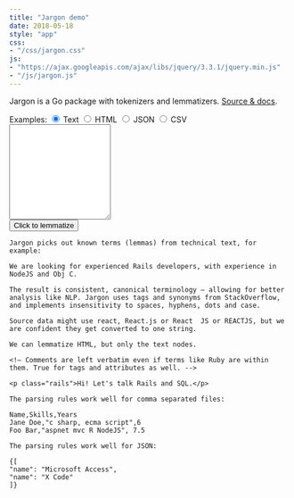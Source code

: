 ```yaml
---
title: "Jargon demo"
date: 2018-05-18
style: "app"
css:
- "/css/jargon.css"
js:
- "https://ajax.googleapis.com/ajax/libs/jquery/3.3.1/jquery.min.js"
- "/js/jargon.js"
---
```


Jargon is a Go package with tokenizers and lemmatizers. [Source & docs](https://github.com/clipperhouse/jargon).

<form action="/api/jargon/" method="POST">
<span class="hint">
    Examples:
</span>
<label for="prose">
    <input type="radio" id="prose" name="format" value="text" checked>
    Text
</label>
<label for="html">
    <input type="radio" id="html" name="format" value="html">
    HTML
</label>
<label for="json">
    <input type="radio" id="json" name="format" value="text">
    JSON
</label>
<label for="csv">
    <input type="radio" id="csv" name="format" value="text">
    CSV
</label>

<textarea class="code" id="text" name="text" rows="11"></textarea>

<div>
    <button type="submit">Click to lemmatize</button>
</div>

<div class="pre code result"></div>
</form>

<div id="examples" class="examples">
<div id="prose">

    Jargon picks out known terms (lemmas) from technical text, for example:

    We are looking for experienced Rails developers, with experience in NodeJS and Obj C.

    The result is consistent, canonical terminology — allowing for better analysis like NLP. Jargon uses tags and synonyms from StackOverflow, and implements insensitivity to spaces, hyphens, dots and case.

    Source data might use react, React.js or React  JS or REACTJS, but we are confident they get converted to one string.

</div>
<div id="html">

    We can lemmatize HTML, but only the text nodes.

    <!— Comments are left verbatim even if terms like Ruby are within them. True for tags and attributes as well. -->

    <p class="rails">Hi! Let's talk Rails and SQL.</p>

</div>
<div id="csv">

    The parsing rules work well for comma separated files:

    Name,Skills,Years
    Jane Doe,"c sharp, ecma script",6
    Foo Bar,"aspnet mvc R NodeJS", 7.5

</div>
<div id="json">

    The parsing rules work well for JSON:

    {[
    "name": "Microsoft Access",
    "name": "X Code"
    ]}

</div>
</div>
